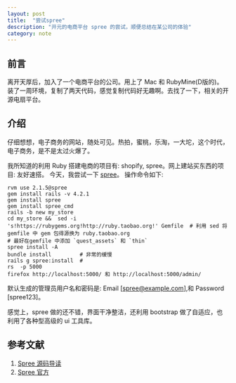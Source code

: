 ```yaml
---
layout: post
title:  "尝试spree"
description: "开元的电商平台 spree 的尝试，顺便总结在某公司的体验"
category: note
---
```


## 前言

离开天厚后，加入了一个电商平台的公司。用上了 Mac 和 RubyMine(D版的)。 装了一周环境，复制了两天代码，感觉复制代码好无趣啊。去找了一下，相关的开源电扇平台。

## 介绍

仔细想想，电子商务的网站，随处可见。热拍，蜜桃，乐淘，一大坨，这个时代，电子商务，是不是太过火爆了。

我所知道的利用 Ruby 搭建电商的项目有: shopify, spree。网上建站买东西的项目: 友好速搭。 今天，我尝试一下 [spree](https://github.com/spree/spree)。 操作命令如下: 

```
rvm use 2.1.5@spree
gem install rails -v 4.2.1
gem install spree
gem install spree_cmd
rails -b new my_store
cd my_store &&  sed -i 's!https://rubygems.org!http://ruby.taobao.org!' Gemfile  # 利用 sed 将 gemfile 中 gem 包得源换为 ruby.taobao.org
# 最好在gemfile 中添加 `quest_assets` 和 `thin`
spree install -A
bundle install         # 非常的缓慢
rails g spree:install  # 
rs  -p 5000
firefox http://localhost:5000/ 和 http://localhost:5000/admin/
```

默认生成的管理员用户名和密码是: Email [spree@example.com],和 Password [spree123]。

感觉上，spree 做的还不错，界面干净整洁，还利用 bootstrap 做了自适应，也利用了各种型高级的 ui 工具库。

## 参考文献

1. [Spree 源码导读](https://ruby-china.org/topics/24472)
1. [Spree 官方](https://github.com/spree/spree)
